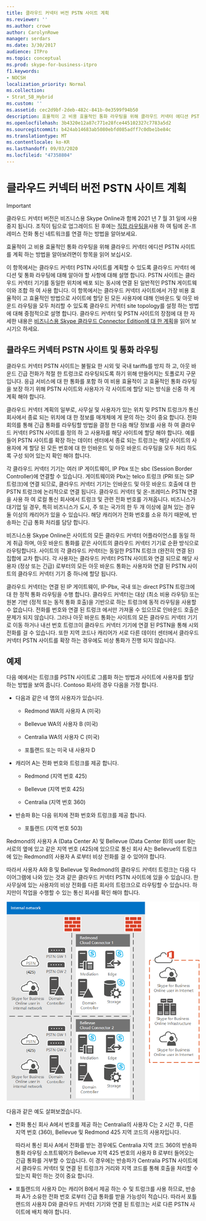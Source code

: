 ```yaml
---
title: 클라우드 커넥터 버전 PSTN 사이트 계획
ms.reviewer: ''
ms.author: crowe
author: CarolynRowe
manager: serdars
ms.date: 3/30/2017
audience: ITPro
ms.topic: conceptual
ms.prod: skype-for-business-itpro
f1.keywords:
- NOCSH
localization_priority: Normal
ms.collection:
- Strat_SB_Hybrid
ms.custom: ''
ms.assetid: cec2d9bf-2deb-482c-841b-0e3599f94b50
description: 효율적이 고 비용 효율적인 통화 라우팅을 위해 클라우드 커넥터 에디션 PSTN 사이트를 계획 하는 방법을 알아보려면이 항목을 읽어 보십시오.
ms.openlocfilehash: 3b4320e12a87c771e28fce445102327c7783a5d2
ms.sourcegitcommit: b424ab14683ab5080ebfd085adff7c0dbe1be84c
ms.translationtype: MT
ms.contentlocale: ko-KR
ms.lasthandoff: 09/03/2020
ms.locfileid: "47358804"
---
```

# <a name="plan-for-cloud-connector-edition-pstn-sites"></a>클라우드 커넥터 버전 PSTN 사이트 계획

> [!Important]
> 클라우드 커넥터 버전은 비즈니스용 Skype Online과 함께 2021 년 7 월 31 일에 사용 중지 됩니다. 조직이 팀으로 업그레이드 된 후에는 [직접 라우팅을](https://docs.microsoft.com/MicrosoftTeams/direct-routing-landing-page)사용 하 여 팀에 온-프레미스 전화 통신 네트워크를 연결 하는 방법을 알아보세요.
 
효율적이 고 비용 효율적인 통화 라우팅을 위해 클라우드 커넥터 에디션 PSTN 사이트를 계획 하는 방법을 알아보려면이 항목을 읽어 보십시오.
  
이 항목에서는 클라우드 커넥터 PSTN 사이트를 계획할 수 있도록 클라우드 커넥터 에디션 및 통화 라우팅에 대해 알아야 할 사항에 대해 설명 합니다. PSTN 사이트는 클라우드 커넥터 기기를 동일한 위치에 배포 되는 동시에 연결 된 일반적인 PSTN 게이트웨이와 조합 하 여 사용 합니다. 이 항목에서는 클라우드 커넥터 사이트에서 가장 비용 효율적이 고 효율적인 방법으로 사이트에 할당 된 모든 사용자에 대해 인바운드 및 아웃 바운드 라우팅을 모두 처리할 수 있도록 클라우드 커넥터 site topology를 설정 하는 방법에 대해 중점적으로 설명 합니다. 클라우드 커넥터 및 PSTN 사이트의 장점에 대 한 자세한 내용은 [비즈니스용 Skype 클라우드 Connector Edition에 대 한 계획](plan-skype-for-business-cloud-connector-edition.md)을 읽어 보시기으 하세요. 
  
## <a name="cloud-connector-pstn-sites-and-call-routing"></a>클라우드 커넥터 PSTN 사이트 및 통화 라우팅

클라우드 커넥터 PSTN 사이트는 불필요 한 시외 및 국내 tariffs를 방지 하 고, 아웃 바운드 긴급 전화가 적절 한 트렁크로 라우팅되도록 하기 위해 만들어지는 토폴로지 구문입니다. 응급 서비스에 대 한 통화를 포함 하 여 비용 효율적이 고 효율적인 통화 라우팅을 보장 하기 위해 PSTN 사이트와 사용자가 각 사이트에 할당 되는 방식을 신중 하 게 계획 해야 합니다. 
  
클라우드 커넥터 계획의 일부로, 사무실 및 사용자가 있는 위치 및 PSTN 트렁크가 통신 회사에서 종료 되는 위치에 대 한 정보를 매개체에 게 문의 하는 것이 중요 합니다. 전화 회의를 통해 긴급 통화를 라우팅할 방법을 결정 한 다음 해당 정보를 사용 하 여 클라우드 커넥터 PSTN 사이트를 정의 하 고 사용자를 해당 사이트에 할당 해야 합니다. 예를 들어 PSTN 사이트를 확장 하는 데이터 센터에서 종료 되는 트렁크는 해당 사이트의 사용자에 게 할당 된 모든 번호에 대 한 인바운드 및 아웃 바운드 라우팅을 모두 처리 하도록 구성 되어 있는지 확인 해야 합니다. 
  
각 클라우드 커넥터 기기는 여러 IP 게이트웨이, IP Pbx 또는 sbc (Session Border Controller)에 연결할 수 있습니다. 게이트웨이와 Pbx는 telco 트렁크 (PRI 또는 SIP 트렁크)에 연결 되므로, 클라우드 커넥터 기기는 인바운드 및 아웃 바운드 호출에 대 한 PSTN 트렁크에 논리적으로 연결 됩니다. 클라우드 커넥터 및 온-프레미스 PSTN 연결을 사용 하 여 로컬 통신 회사에서 트렁크 및 관련 전화 번호를 가져옵니다. 비즈니스가 대기업 일 경우, 특히 비즈니스가 도시, 주 또는 국가의 한 두 개 이상에 걸쳐 있는 경우 둘 이상의 캐리어가 있을 수 있습니다. 해당 캐리어가 전화 번호를 소유 하기 때문에, 반송파는 긴급 통화 처리를 담당 합니다.
  
비즈니스용 Skype Online은 사이트의 모든 클라우드 커넥터 어플라이언스를 동일 하 게 취급 하며, 아웃 바운드 통화를 같은 사이트의 클라우드 커넥터 기기로 순환 방식으로 라우팅합니다. 사이트의 각 클라우드 커넥터는 동일한 PSTN 트렁크 (완전히 연결 된) 집합에 교차 합니다. 각 사용자는 클라우드 커넥터 PSTN 사이트와 연결 되므로 해당 사용자 (정상 또는 긴급) 로부터의 모든 아웃 바운드 통화는 사용자와 연결 된 PSTN 사이트의 클라우드 커넥터 기기 중 하나에 할당 됩니다. 
  
클라우드 커넥터는 연결 된 IP 게이트웨이, IP-Pbx, 국내 또는 direct PSTN 트렁크에 대 한 정적 통화 라우팅을 수행 합니다. 클라우드 커넥터는 대상 (최소 비용 라우팅) 또는 원본 기반 (정적 또는 동적 통화 호출)을 기반으로 하는 트렁크에 동적 라우팅을 사용할 수 없습니다. 전화를 번호와 연결 된 트렁크 에서만 가져올 수 있으므로 인바운드 호출은 문제가 되지 않습니다. 그러나 아웃 바운드 통화는 사이트의 모든 클라우드 커넥터 기기로 이동 하거나 내선 번호 트렁크이 클라우드 커넥터 기기에 연결 된 PSTN을 통해 시외 전화를 걸 수 있습니다. 또한 지역 코드나 캐리어가 서로 다른 데이터 센터에서 클라우드 커넥터 PSTN 사이트를 확장 하는 경우에도 비상 통화가 진행 되지 않습니다.
  
## <a name="an-example"></a>예제

다음 예에서는 트렁크를 PSTN 사이트로 그룹화 하는 방법과 사이트에 사용자를 할당 하는 방법을 보여 줍니다. Contoso 회사의 경우 다음을 가정 합니다.
  
- 다음과 같은 네 명의 사용자가 있습니다. 
    
  - Redmond WA의 사용자 A (미국)
    
  - Bellevue WA의 사용자 B (미국)
    
  - Centralia WA의 사용자 C (미국)
    
  - 포틀랜드 또는 미국 내 사용자 D
    
- 캐리어 A는 전화 번호와 트렁크를 제공 합니다.
    
  - Redmond (지역 번호 425)
    
  - Bellevue (지역 번호 425)
    
  - Centralia (지역 번호 360)
    
- 반송파 B는 다음 위치에 전화 번호와 트렁크를 제공 합니다.
    
  -  포틀랜드 (지역 번호 503)
    
Redmond의 사용자 A (Data Center A) 및 Bellevue (Data Center B)의 user B는 서로의 옆에 있고 같은 지역 번호 (425)에 있으므로 통신 회사 A는 Bellevue의 트렁크에 있는 Redmond의 사용자 A 로부터 비상 전화를 걸 수 있어야 합니다. 
  
따라서 사용자 A와 B 및 Bellevue 및 Redmond의 클라우드 커넥터 트렁크는 다음 다이어그램에 나와 있는 것과 같은 클라우드 커넥터 PSTN 사이트에 있을 수 있습니다. 한 사무실에 있는 사용자의 비상 전화를 다른 회사의 트렁크으로 라우팅할 수 있습니다. 하지만이 작업을 수행할 수 있는 통신 회사를 확인 해야 합니다.
  
![PSTN 사이트를 설정 하는 방법](../../media/2659caa7-9c18-4d4f-9c7a-61d0e6a07dc3.png)
  
다음과 같은 예도 살펴보겠습니다.
  
- 전화 통신 회사 A에서 번호를 제공 하는 Centralia의 사용자 C는 2 시간 후, 다른 지역 번호 (360), Bellevue 및 Redmond 425 지역 코드의 사용자입니다. 
    
    따라서 통신 회사 A에서 전화를 받는 경우에도 Centralia 지역 코드 360의 반송파 통화 라우팅 소프트웨어가 Bellevue 지역 425 번호의 사용자 B 로부터 들어오는 긴급 통화를 거부할 수 있습니다. 이 경우에는 반송파가 Centralia PSTN 사이트에서 클라우드 커넥터 및 연결 된 트렁크가 거리와 지역 코드를 통해 호출을 처리할 수 있는지 확인 하는 것이 중요 합니다.
    
- 포틀랜드의 사용자 D는 캐리어 B에서 제공 하는 수 및 트렁크를 사용 하므로, 반송파 A가 소유한 전화 번호 로부터 긴급 통화를 받을 가능성이 적습니다. 따라서 포틀랜드의 사용자 D와 클라우드 커넥터 기기와 연결 된 트렁크는 서로 다른 PSTN 사이트에 배치 해야 합니다.
    

